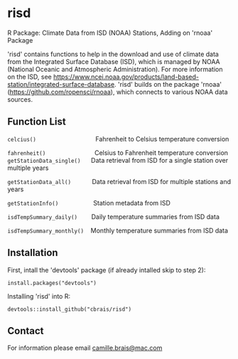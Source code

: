 # risd
R Package: Climate Data from ISD (NOAA) Stations, Adding on 'rnoaa' Package

'risd' contains functions to help in the download and use of climate data from the Integrated Surface Database (ISD), which is managed by NOAA (National Oceanic and Atmospheric Administration). For more information on the ISD, see https://www.ncei.noaa.gov/products/land-based-station/integrated-surface-database. 'risd' builds on the package 'rnoaa' (https://github.com/ropensci/rnoaa), which connects to various NOAA data sources.

## Function List
`celcius()`                                  Fahrenheit to Celsius temperature conversion

`fahrenheit()`                            Celsius to Fahrenheit temperature conversion
`getStationData_single()`      Data retrieval from ISD for a single station over multiple years

`getStationData_all()`            Data retrieval from ISD for multiple stations and years

`getStationInfo()`                    Station metadata from ISD

`isdTempSummary_daily()`        Daily temperature summaries from ISD data

`isdTempSummary_monthly()`    Monthly temperature summaries from ISD data

## Installation

First, intall the 'devtools' package (if already intalled skip to step 2):

```
install.packages("devtools")
```

Installing 'risd' into R: 

```
devtools::install_github("cbrais/risd")
```

## Contact
For information please email camille.brais@mac.com
